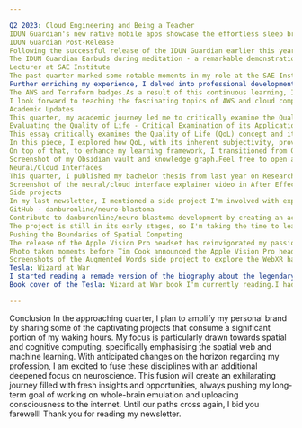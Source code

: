 ```yaml
---

Q2 2023: Cloud Engineering and Being a Teacher
IDUN Guardian's new native mobile apps showcase the effortless sleep brain monitoring experience.As we travel through time in 2023, it's again time to reflect on the past three-month journey. An important change in this quarter was a big opportunity I could take and circumstances that allowed me to do so. While I cannot yet disclose many details at this point, I am thrilled to share that some significant changes are on the horizon in my professional path towards whole brain emulation. Stay tuned for more details in the upcoming newsletter. But for now, let's rewind Q2 2023.
IDUN Guardian Post-Release
Following the successful release of the IDUN Guardian earlier this year, our team at IDUN Technologies has been hard at work responding to feedback from our early adopters and testers.
The IDUN Guardian Earbuds during meditation - a remarkable demonstration of their near-invisible design, highlighting the unparalleled integration as an unobtrusive brain-computer interface (IDUN Technologies, 2023).This iterative process of refining and adjusting our technology based on real-world usage of one of the first production-ready and mass-market targeted brain-computer interfaces has been an enriching learning experience and has provided invaluable insights. It was a great experience to witness it evolve and improve. I'm very much looking forward to where IDUN will be in the coming months.
Lecturer at SAE Institute
The past quarter marked some notable moments in my role at the SAE Institute. As the academic year reached its zenith, I deeply engaged in discussions and consultations with the three students I've been supporting for the last six months, guiding them through the final stages of their projects and thesis. Curiosity piques my interest as to where these students will go and what they will create after they complete their education.
Further enriching my experience, I delved into professional development, achieving two significant milestones: the AWS Cloud Developer and Terraform Associate Developer certificates. The AWS certification, in particular, holds a special place in my heart, as I have been eagerly delving ever deeper into this topic since the day I started working at IDUN Technologies. This pursuit of knowledge enriches not only my personal growth but also the quality of education I can provide to my students.
The AWS and Terraform badges.As a result of this continuous learning, I had the honour of sharing my enhanced knowledge on cloud computing and the spatial web as a guest lecturer. This enriching experience confirmed the old saying that the best way to learn something is to teach it. The feedback I received from students was overwhelmingly positive, prompting me to request the chance to teach more lessons in 2024, a request which the SAE Institute graciously approved.
I look forward to teaching the fascinating topics of AWS and cloud computing, the spatial web, and the Three.js/React Three Fiber ecosystem with dedicated and more in-depth lectures in 2024. It's especially interesting as the software industry could see a potential push towards the need for spatial interfaces and cloud-based pixel streaming in the coming years due to the release of the Apple Vision Pro - more on that later.
Academic Updates
This quarter, my academic journey led me to critically examine the Quality of Life (QoL) concept and its significant role in mental health research and practice while working on my master's study. I delved into this multidimensional construct in my essay titled "Evaluating the Quality of Life - Critical Examination of its Application and Value".
Evaluating the Quality of Life - Critical Examination of its Application and Value
This essay critically examines the Quality of Life (QoL) concept and its applications in mental health research and…danburonline.medium.com
In this piece, I explored how QoL, with its inherent subjectivity, provides a comprehensive measure of an individual's mental state, going beyond traditional symptom-focused metrics. I elaborated on tools such as the Quality of Life Enjoyment and Satisfaction Questionnaire (Q-LES-Q), which offer nuanced insights into patients' subjective well-being. It was a pleasant and brief departure from the more conventional neuroscience topics I'm studying for my master's degree.
On top of that, to enhance my learning framework, I transitioned from Google Keep to using Obsidian for my personal knowledge management. I'm building a second brain and making the markdown backend of Obsidian publicly available on my GitHub.
Screenshot of my Obsidian vault and knowledge graph.Feel free to open a PR if you see an issue with some of the notes I wrote down. They range from predominately neuroscience to software engineering, philosophy and beyond.
Neural/Cloud Interfaces
This quarter, I published my bachelor thesis from last year on ResearchGate, a platform and community I am keen to become more involved with. This is a strategic investment, as I aim to establish the term "neural/cloud interface" and be one of its initial contributors.
Screenshot of the neural/cloud interface explainer video in After Effects.In addition, I quickly rekindled my love for animation to create an explainer video about the thesis' content on Neural/Cloud Interfaces for my YouTube channel. This brief journey back into motion graphics was a delightful reminder of the power of visual storytelling. It presents a perfect opportunity to keep my design skills sharp and to push my personal brand on YouTube. I eagerly look forward to the community's reaction as soon as I publish the final video in Q3 2023.
Side projects
In my last newsletter, I mentioned a side project I'm involved with exploring bioinformatics. My sister and I are collaborating on her research, which involves quantifying fluorescent cells in microscopic images.
GitHub - danburonline/neuro-blastoma
Contribute to danburonline/neuro-blastoma development by creating an account on GitHub.github.com
The project is still in its early stages, so I'm taking the time to learn about data science. In the coming quarter, I hope to dedicate more free time and energy to exploring data science more deeply. This will depend on my future professional commitments and changes. I'm excited about this challenge and the chance to contribute to meaningful scientific research.
Pushing the Boundaries of Spatial Computing
The release of the Apple Vision Pro headset has reinvigorated my passion for spatial computing. I completed the Three.js Journey certificate course from Bruno Simon and dove into advanced React Three Fiber (physics and shaders), expanding my 3D programming abilities. The announcement that WebXR will be supported on Apple's headset is tremendously exciting. This will be a game-changer for spatial computing and the spatial web.
Photo taken moments before Tim Cook announced the Apple Vision Pro headset.Additionally, I'm nearing completion of the Augmented Words proof of concept project I worked on with Elia Rohrbach, which combines spatial computing and LLMs. While not a main focus, it's a great project for merging augmented reality, natural language programming (with LangChain and GPT4), and 3D development.
Screenshots of the Augmented Words side project to explore the WebXR hand-input method.Overall, this quarter has pushed me to advance my spatial computing and 3D programming skills through certificate courses, new API exploration, and practical application development. I look forward to seeing how Apple's headset will shape the future of XR and the spatial web. My focus remains on expanding my abilities in these cutting-edge domains, all of which will hopefully help me to contribute to the development of emulating the human mind on the internet.
Tesla: Wizard at War
I started reading a remade version of the biography about the legendary inventor Nikola Tesla from the same esteemed author Marc J. Seifer: "Tesla: Wizard at War".
Book cover of the Tesla: Wizard at War book I'm currently reading.I had previously read the original book back in the summer of 2021, and it remains one of the most transformative books I have ever read. I am eagerly looking forward to reading the new version. The insights into the eccentric life of Nikola Tesla are fascinating and inspiring. He devoted his life to advancing humanity, something I also strive to do.

---
```


Conclusion
In the approaching quarter, I plan to amplify my personal brand by sharing some of the captivating projects that consume a significant portion of my waking hours. My focus is particularly drawn towards spatial and cognitive computing, specifically emphasising the spatial web and machine learning.
With anticipated changes on the horizon regarding my profession, I am excited to fuse these disciplines with an additional deepened focus on neuroscience. This fusion will create an exhilarating journey filled with fresh insights and opportunities, always pushing my long-term goal of working on whole-brain emulation and uploading consciousness to the internet. Until our paths cross again, I bid you farewell!
Thank you for reading my newsletter.

